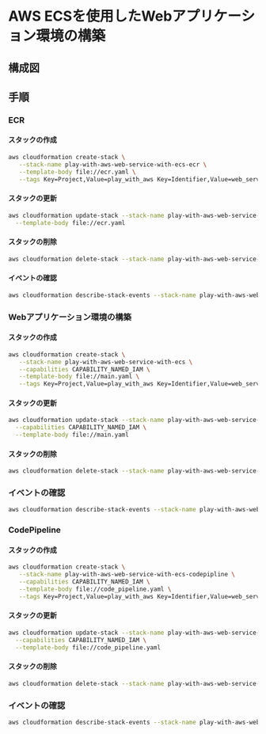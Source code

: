# AWS ECSを使用したWebアプリケーション環境の構築

## 構成図

## 手順

### ECR

#### スタックの作成

```sh
aws cloudformation create-stack \
   --stack-name play-with-aws-web-service-with-ecs-ecr \
   --template-body file://ecr.yaml \
   --tags Key=Project,Value=play_with_aws Key=Identifier,Value=web_service_with_ecs Key=CmBillingGroup,Value=play_with_aws_web_service_with_ecs
```

#### スタックの更新

```sh
aws cloudformation update-stack --stack-name play-with-aws-web-service-with-ecs-ecr \
  --template-body file://ecr.yaml
```

#### スタックの削除

```sh
aws cloudformation delete-stack --stack-name play-with-aws-web-service-with-ecs-ecr
```

#### イベントの確認

```sh
aws cloudformation describe-stack-events --stack-name play-with-aws-web-service-with-ecs-ecr --output text
```

### Webアプリケーション環境の構築

#### スタックの作成

```sh
aws cloudformation create-stack \
   --stack-name play-with-aws-web-service-with-ecs \
   --capabilities CAPABILITY_NAMED_IAM \
   --template-body file://main.yaml \
   --tags Key=Project,Value=play_with_aws Key=Identifier,Value=web_service_with_ecs Key=CmBillingGroup,Value=play_with_aws_web_service_with_ecs
```

#### スタックの更新

```sh
aws cloudformation update-stack --stack-name play-with-aws-web-service-with-ecs \
  --capabilities CAPABILITY_NAMED_IAM \
  --template-body file://main.yaml
```

#### スタックの削除

```sh
aws cloudformation delete-stack --stack-name play-with-aws-web-service-with-ecs
```

### イベントの確認

```sh
aws cloudformation describe-stack-events --stack-name play-with-aws-web-service-with-ecs --output text
```

### CodePipeline

#### スタックの作成

```sh
aws cloudformation create-stack \
   --stack-name play-with-aws-web-service-with-ecs-codepipline \
   --capabilities CAPABILITY_NAMED_IAM \
   --template-body file://code_pipeline.yaml \
   --tags Key=Project,Value=play_with_aws Key=Identifier,Value=web_service_with_ecs Key=CmBillingGroup,Value=play_with_aws_web_service_with_ecs
```

#### スタックの更新

```sh
aws cloudformation update-stack --stack-name play-with-aws-web-service-with-ecs-codepipline \
  --capabilities CAPABILITY_NAMED_IAM \
  --template-body file://code_pipeline.yaml
```

#### スタックの削除

```sh
aws cloudformation delete-stack --stack-name play-with-aws-web-service-with-ecs-codepipline
```

### イベントの確認

```sh
aws cloudformation describe-stack-events --stack-name play-with-aws-web-service-with-ecs-codepipline --output text
```
